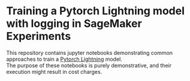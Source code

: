 # Training a Pytorch Lightning model with logging in SageMaker Experiments

This repository contains jupyter notebooks demonstrating common approaches to train a [Pytorch Lightning](https://pytorch-lightning.readthedocs.io/en/latest/) model.  
The purpose of these notebooks is purely demonstrative, and their execution might result in cost charges.